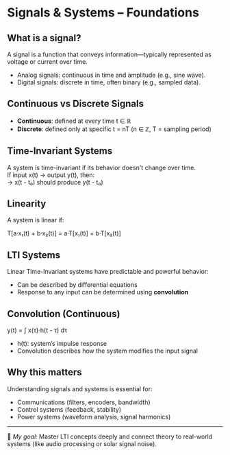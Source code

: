 # Signals & Systems – Foundations

## What is a signal?
A signal is a function that conveys information—typically represented as voltage or current over time. 
- Analog signals: continuous in time and amplitude (e.g., sine wave).
- Digital signals: discrete in time, often binary (e.g., sampled data).

## Continuous vs Discrete Signals
- **Continuous**: defined at every time t ∈ ℝ
- **Discrete**: defined only at specific t = nT (n ∈ ℤ, T = sampling period)

## Time-Invariant Systems
A system is time-invariant if its behavior doesn't change over time.  
If input x(t) → output y(t), then:  
→ x(t - t₀) should produce y(t - t₀)

## Linearity
A system is linear if:

T[a·x₁(t) + b·x₂(t)] = a·T[x₁(t)] + b·T[x₂(t)]


## LTI Systems
Linear Time-Invariant systems have predictable and powerful behavior:
- Can be described by differential equations
- Response to any input can be determined using **convolution**

## Convolution (Continuous)

y(t) = ∫ x(τ)·h(t - τ) dτ

- h(t): system’s impulse response  
- Convolution describes how the system modifies the input signal

## Why this matters
Understanding signals and systems is essential for:
- Communications (filters, encoders, bandwidth)
- Control systems (feedback, stability)
- Power systems (waveform analysis, signal harmonics)

---
🧠 *My goal:* Master LTI concepts deeply and connect theory to real-world systems (like audio processing or solar signal noise).

